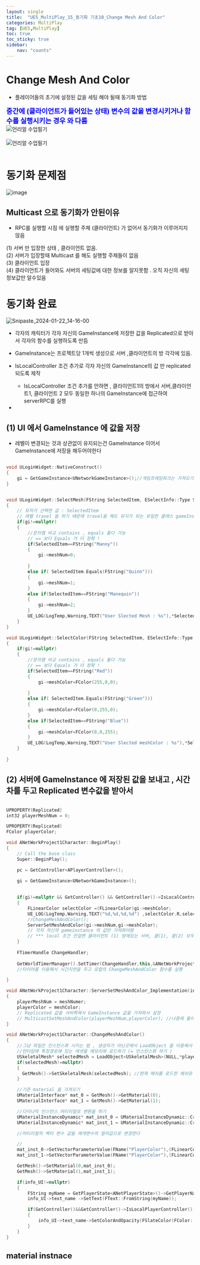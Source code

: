 ```yaml
---
layout: single
title:  "UE5_MultiPlay_15_동기화 기초10_Change Mesh And Color"
categories: MultiPlay
tag: [UE5,MultiPlay]
toc: true
toc_sticky: true
sidebar:
    nav: "counts"
---
```


# Change Mesh And Color
   
 * 플레이어들의 초기에 설정된 값을 세팅 해야 될때 동기화 방법
   
<b><span style="color:blue; font-size:130%">  중간에 (클라이언트가 들어있는 상태) 변수의 값을 변경시키거나 함수를 실행시키는 경우 와 다름</span></b>
<br>
![언리얼 수업필기](https://github.com/silverlnng/NetworkClass/assets/112385982/90a6a702-d3f0-4de9-a8a6-d4262829e3b9)
<br>
<br>
![언리얼 수업필기](https://github.com/silverlnng/NetworkClass/assets/112385982/08e662c7-f4ed-4301-82ae-223dfad049cc)
<br>
<br>

# 동기화 문제점 

![image](https://github.com/silverlnng/MultiTeamProject/assets/112385982/c040e425-7842-43a6-afa6-c44a34e9d6aa)

## Multicast 으로 동기화가 안된이유

* RPC를 실행할 시점 에 실행할 주체 (클라이언트) 가 없어서 동기화가 이루어지지 않음

(1) 서버 만 입장한 상태 , 클라이언트 없음. <br>
(2) 서버가 입장할때 Multicast 를 해도 실행할 주체들이 없음<br>
(3) 클라이언트 입장 <br>
(4) 클라이언트가 들어와도 서버의 세팅값에 대한 정보를 알지못함 . 오직 자신의 세팅 정보값만 알수있음 <br>

# 동기화 완료

![Snipaste_2024-01-22_14-16-00](https://github.com/silverlnng/MultiTeamProject/assets/112385982/e1e7e2d8-f6f3-4d01-98f1-57e466136836)



* 각자의 캐릭터가 각자 자신의 GameInstance에 저장한 값을  Replicated으로 받아서 각자의 함수를 실행하도록 만듬

* GameInstance는 프로젝트당 1개씩 생성으로 서버 ,클라이언트의 방 각각에 있음.

* IsLocalController 조건 추가로 각자 자신의 GameInstance의 값 만 replicated 되도록 제작
    * IsLocalController 조건 추가를 안하면 , 클라이언트1의 방에서 서버,클라이언트1, 클라이언트 2 모두 동일한 하나의 GameInstance에 접근하여 serverRPC를 실행

* 

## (1) UI 에서 GameInstance 에 값을 저장

* 레벨이 변경되는 것과 상관없이 유지되는건 GameInstance 이어서 GameInstance에 저장을 해두어야한다 

```cpp

void ULoginWidget::NativeConstruct()
{
	gi = GetGameInstance<UNetworkGameInstance>();//게임프레임워크는 가져오기 쉬움	
}


void ULoginWidget::SelectMesh(FString SelectedItem, ESelectInfo::Type SelectionType)
{
	// 유저가 선택한 값 : SelectedItem
	// 레벨 travel 을 하기 떄문에 travel을 해도 유지가 되는 유일한 클래스 gameInstance 에 저장을 하기
	if(gi!=nullptr)
	{
		//문자열 비교 contains , equals 둘다 가능
		// == 보다 Equals 가 더 정확 ! 
		if(SelectedItem==FString("Manny"))
		{
			gi->meshNum=0;
			
		}
		else if( SelectedItem.Equals(FString("Quinn")))
		{
			gi->meshNum=1;
		}
		else if(SelectedItem==FString("Manequin"))
		{
			gi->meshNum=2;
		}
		UE_LOG(LogTemp,Warning,TEXT("User Slected Mesh : %s"),*SelectedItem);
	}
}

void ULoginWidget::SelectColor(FString SelectedItem, ESelectInfo::Type SelectionType)
{
	if(gi!=nullptr)
	{
		//문자열 비교 contains , equals 둘다 가능
		// == 보다 Equals 가 더 정확 ! 
		if(SelectedItem==FString("Red"))
		{
			gi->meshColor=FColor(255,0,0);
			
		}
		else if( SelectedItem.Equals(FString("Green")))
		{
			gi->meshColor=FColor(0,255,0);
		}
		else if(SelectedItem==FString("Blue"))
		{
			gi->meshColor=FColor(0,0,255);
		}
		UE_LOG(LogTemp,Warning,TEXT("User Slected meshColor : %s"),*SelectedItem);
	}
	
}

```

## (2) 서버에 GameInstance 에 저장된 값을 보내고 , 시간차를 두고 Replicated 변수값을 받아서 

```cpp

UPROPERTY(Replicated)
int32 playerMeshNum = 0;

UPROPERTY(Replicated)
FColor playerColor;

```


```cpp
void ANetWorkProject1Character::BeginPlay()
{
	// Call the base class  
	Super::BeginPlay();

	pc = GetController<APlayerController>();

	gi = GetGameInstance<UNetworkGameInstance>();
	
	
	if(gi!=nullptr && GetController() && GetController()->IsLocalController())
	{
		FLinearColor selectColor =(FLinearColor)gi->meshColor;
		UE_LOG(LogTemp,Warning,TEXT("%d,%d,%d,%d") ,selectColor.R,selectColor.G,selectColor.B,selectColor.A);
		//ChangeMeshAndColor();
		ServerSetMeshAndColor(gi->meshNum,gi->meshColor);
		// 각자 자신의 gameinstance 의 값만 가져와야함 
		// *** local 조건 안걸면 클라이언트 (1) 방에있는 서버, 클(1), 클(2) 모두 클(1)의 게임인스턴스의 값을 가져와서 서버 rpc를 실행함
	}
	
	FTimerHandle ChangeHandler;
	
	GetWorldTimerManager().SetTimer(ChangeHandler,this,&ANetWorkProject1Character::ChangeMeshAndColor,0.5f,false);
    //타이머를 이용해서 시간지연을 주고 로컬의 ChangeMeshAndColor 함수를 실행

}
```

```cpp
void ANetWorkProject1Character::ServerSetMeshAndColor_Implementation(int32 meshNumer, FColor meshColor)
{
	playerMeshNum = meshNumer;
	playerColor = meshColor;
    // Replicated 값을 서버쪽에서 GameInstance 값을 가져와서 설정
	// MulticastSetMeshAndColor(playerMeshNum,playerColor); //나중에 들어온 클라이언트는 실행 못함 (실행시점에 없으니까 )
}
```
   
```cpp
void ANetWorkProject1Character::ChangeMeshAndColor()
{
	//그냥 파일은 인스턴스화 시키는 법 , 생성자가 아닌곳에서 LoadObject 을 이용해서 create 하는 것
	//런타임에 특정경로에 있는 에셋을 메모리에 로드하기 (= 인스턴스화 하기 )
	USkeletalMesh* selectedMesh = LoadObject<USkeletalMesh>(NULL,*playerMeshes[playerMeshNum],NULL,LOAD_None,NULL);
	if(selectedMesh!=nullptr)
	{
	  GetMesh()->SetSkeletalMesh(selectedMesh);	//현재 메쉬를 로드한 메쉬로 설정
	}

	//기존 material 을 가져오기 
	UMaterialInterface* mat_0 = GetMesh()->GetMaterial(0);
	UMaterialInterface* mat_1 = GetMesh()->GetMaterial(1);

	//다이나믹 인스턴스 머티리얼로 변환을 하기 
	UMaterialInstanceDynamic* mat_inst_0 = UMaterialInstanceDynamic::Create(mat_0,this);
	UMaterialInstanceDynamic* mat_inst_1 = UMaterialInstanceDynamic::Create(mat_1,this);

	//머티리얼의 벡터 변수 값을 매개변수의 컬러값으로 변경한다

	//
	mat_inst_0->SetVectorParameterValue(FName("PlayerColor"),(FLinearColor)playerColor);
	mat_inst_1->SetVectorParameterValue(FName("PlayerColor"),(FLinearColor)playerColor);

	GetMesh()->SetMaterial(0,mat_inst_0);
	GetMesh()->SetMaterial(1,mat_inst_1);

	if(info_UI!=nullptr)
	{
		FString myName = GetPlayerState<ANetPlayerState>()->GetPlayerName();
	    info_UI->text_name ->SetText(FText::FromString(myName));

		if(GetController()&&GetController()->IsLocalPlayerController())
		{
			info_UI->text_name->SetColorAndOpacity(FSlateColor(FColor::Emerald));
		}
	}
}
```

## material instnace